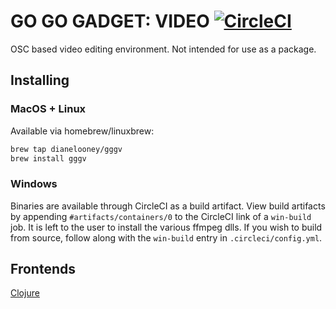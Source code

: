 # GO GO GADGET: VIDEO [![CircleCI](https://circleci.com/gh/DianeLooney/gggv/tree/master.svg?style=svg)](https://circleci.com/gh/DianeLooney/gggv/tree/master)

OSC based video editing environment. Not intended for use as a package.

## Installing

### MacOS + Linux

Available via homebrew/linuxbrew:

```sh
brew tap dianelooney/gggv
brew install gggv
```

### Windows

Binaries are available through CircleCI as a build artifact. View build artifacts by appending `#artifacts/containers/0` to the CircleCI link of a `win-build` job. It is left to the user to install the various ffmpeg dlls. If you wish to build from source, follow along with the `win-build` entry in `.circleci/config.yml`.

## Frontends

[Clojure](https://github.com/DianeLooney/gggv-clojure)
